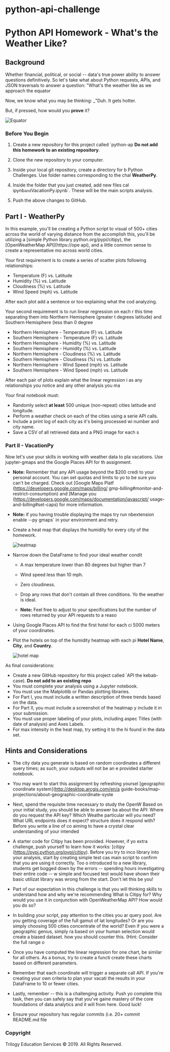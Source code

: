# python-api-challenge
# Python API Homework - What's the Weather Like?

## Background

Whether financial, political, or social -- data's true power 
ability to answer questions definitively. So let's take what 
about Python requests, APIs, and JSON traversals to answer a 
question: "What's the weather like as we approach the equator

Now, we know what you may be thinking: _"Duh. It gets hotter.

But, if pressed, how would you **prove** it?

![Equator](Images/equatorsign.png)

### Before You Begin

1. Create a new repository for this project called `python-ap
**Do not add this homework to an existing repository**.

2. Clone the new repository to your computer.

3. Inside your local git repository, create a directory for b
Python Challenges. Use folder names corresponding to the chal
**WeatherPy**.

4. Inside the folder that you just created, add new files cal
ipynb` and `VacationPy.ipynb`. These will be the main scripts
analysis.

5. Push the above changes to GitHub.

## Part I - WeatherPy

In this example, you'll be creating a Python script to visual
of 500+ cities across the world of varying distance from the 
accomplish this, you'll be utilizing a [simple Python library
python.org/pypi/citipy), the [OpenWeatherMap API](https://ope
api), and a little common sense to create a representative mo
across world cities.

Your first requirement is to create a series of scatter plots
following relationships:

* Temperature (F) vs. Latitude
* Humidity (%) vs. Latitude
* Cloudiness (%) vs. Latitude
* Wind Speed (mph) vs. Latitude

After each plot add a sentence or too explaining what the cod
analyzing.

Your second requirement is to run linear regression on each r
this time separating them into Northern Hemisphere (greater t
degrees latitude) and Southern Hemisphere (less than 0 degree

* Northern Hemisphere - Temperature (F) vs. Latitude
* Southern Hemisphere - Temperature (F) vs. Latitude
* Northern Hemisphere - Humidity (%) vs. Latitude
* Southern Hemisphere - Humidity (%) vs. Latitude
* Northern Hemisphere - Cloudiness (%) vs. Latitude
* Southern Hemisphere - Cloudiness (%) vs. Latitude
* Northern Hemisphere - Wind Speed (mph) vs. Latitude
* Southern Hemisphere - Wind Speed (mph) vs. Latitude

After each pair of plots explain what the linear regression i
as any relationships you notice and any other analysis you ma

Your final notebook must:

* Randomly select **at least** 500 unique (non-repeat) cities
latitude and longitude.
* Perform a weather check on each of the cities using a serie
API calls.
* Include a print log of each city as it's being processed wi
number and city name.
* Save a CSV of all retrieved data and a PNG image for each s

### Part II - VacationPy

Now let's use your skills in working with weather data to pla
vacations. Use jupyter-gmaps and the Google Places API for th
assignment.

* **Note:** Remember that any API usage beyond the $200 credi
to your personal account. You can set quotas and limits to yo
to be sure you can't be charged. Check out [Google Maps Platf
(https://developers.google.com/maps/billing/
gmp-billing#monitor-and-restrict-consumption) and [Manage you
(https://developers.google.com/maps/documentation/javascript/
usage-and-billing#set-caps) for more information.

* **Note:** if you having trouble displaying the maps try run
nbextension enable --py gmaps` in your environment and retry.

* Create a heat map that displays the humidity for every city
of the homework.

  ![heatmap](Images/heatmap.png)

* Narrow down the DataFrame to find your ideal weather condit

  * A max temperature lower than 80 degrees but higher than 7

  * Wind speed less than 10 mph.

  * Zero cloudiness.

  * Drop any rows that don't contain all three conditions. Yo
the weather is ideal.

  * **Note:** Feel free to adjust to your specifications but 
the number of rows returned by your API requests to a reaso

* Using Google Places API to find the first hotel for each ci
5000 meters of your coordinates.

* Plot the hotels on top of the humidity heatmap with each pi
**Hotel Name**, **City**, and **Country**.

  ![hotel map](Images/hotel_map.png)

As final considerations:

* Create a new GitHub repository for this project called `API
the kebab-case). **Do not add to an existing repo**
* You must complete your analysis using a Jupyter notebook.
* You must use the Matplotlib or Pandas plotting libraries.
* For Part I, you must include a written description of three
trends based on the data.
* For Part II, you must include a screenshot of the heatmap y
include it in your submission.
* You must use proper labeling of your plots, including aspec
Titles (with date of analysis) and Axes Labels.
* For max intensity in the heat map, try setting it to the hi
found in the data set.

## Hints and Considerations

* The city data you generate is based on random coordinates a
different query times; as such, your outputs will not be an e
provided starter notebook.

* You may want to start this assignment by refreshing yoursel
[geographic coordinate system](http://desktop.arcgis.com/en/a
guide-books/map-projections/about-geographic-coordinate-syste

* Next, spend the requisite time necessary to study the OpenW
Based on your initial study, you should be able to answer  ba
about the API: Where do you request the API key? Which Weathe
particular will you need? What URL endpoints does it expect? 
structure does it respond with? Before you write a line of co
aiming to have a crystal clear understanding of your intended

* A starter code for Citipy has been provided. However, if yo
extra challenge, push yourself to learn how it works: [citipy
(https://pypi.python.org/pypi/citipy). Before you try to inco
library into your analysis, start by creating simple test cas
main script to confirm that you are using it correctly. Too o
introduced to a new library, students get bogged down by the 
errors -- spending hours investigating their entire code -- w
simple and focused test would have shown their basic utilizat
library was wrong from the start. Don't let this be you!

* Part of our expectation in this challenge is that you will 
thinking skills to understand how and why we're recommending 
What is Citipy for? Why would you use it in conjunction with 
OpenWeatherMap API? How would you do so?

* In building your script, pay attention to the cities you ar
query pool. Are you getting coverage of the full gamut of lat
longitudes? Or are you simply choosing 500 cities concentrate
of the world? Even if you were a geographic genius, simply ra
based on your human selection would create a biased dataset. 
how you should counter this. (Hint: Consider the full range o

* Once you have computed the linear regression for one chart,
be similar for all others. As a bonus, try to create a functi
create these charts based on different parameters.

* Remember that each coordinate will trigger a separate call 
API. If you're creating your own criteria to plan your vacati
the results in your DataFrame to 10 or fewer cities.

* Lastly, remember -- this is a challenging activity. Push yo
complete this task, then you can safely say that you've gaine
mastery of the core foundations of data analytics and it will
from here. Good luck!

* Ensure your repository has regular commits (i.e. 20+ commit
README.md file

### Copyright

Trilogy Education Services © 2019. All Rights Reserved.

